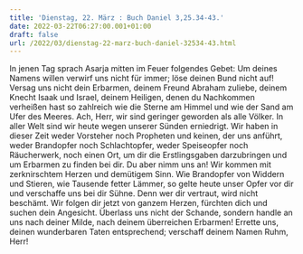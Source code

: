 ```yaml
---
title: 'Dienstag, 22. März : Buch Daniel 3,25.34-43.'
date: 2022-03-22T06:27:00.001+01:00
draft: false
url: /2022/03/dienstag-22-marz-buch-daniel-32534-43.html
---
```


In jenen Tag sprach Asarja mitten im Feuer folgendes Gebet: Um deines Namens willen verwirf uns nicht für immer; löse deinen Bund nicht auf! Versag uns nicht dein Erbarmen, deinem Freund Abraham zuliebe, deinem Knecht Isaak und Israel, deinem Heiligen, denen du Nachkommen verheißen hast so zahlreich wie die Sterne am Himmel und wie der Sand am Ufer des Meeres. Ach, Herr, wir sind geringer geworden als alle Völker. In aller Welt sind wir heute wegen unserer Sünden erniedrigt. Wir haben in dieser Zeit weder Vorsteher noch Propheten und keinen, der uns anführt, weder Brandopfer noch Schlachtopfer, weder Speiseopfer noch Räucherwerk, noch einen Ort, um dir die Erstlingsgaben darzubringen und um Erbarmen zu finden bei dir. Du aber nimm uns an! Wir kommen mit zerknirschtem Herzen und demütigem Sinn. Wie Brandopfer von Widdern und Stieren, wie Tausende fetter Lämmer, so gelte heute unser Opfer vor dir und verschaffe uns bei dir Sühne. Denn wer dir vertraut, wird nicht beschämt. Wir folgen dir jetzt von ganzem Herzen, fürchten dich und suchen dein Angesicht. Überlass uns nicht der Schande, sondern handle an uns nach deiner Milde, nach deinem überreichen Erbarmen! Errette uns, deinen wunderbaren Taten entsprechend; verschaff deinem Namen Ruhm, Herr!